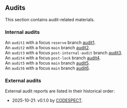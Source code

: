 ## Audits
This section contains audit-related materials.

### Internal audits
An `audit1` with a focus `reserve` branch [audit1](https://github.com/kupermind/olas-lst/blob/main/audits/audit1). <br>
An `audit2` with a focus `main` branch [audit2](https://github.com/kupermind/olas-lst/blob/main/audits/audit2). <br>
An `audit3` with a focus `post-internal-audit` branch [audit3](https://github.com/kupermind/olas-lst/blob/main/audits/audit3). <br>
An `audit4` with a focus `post-lock` branch [audit4](https://github.com/kupermind/olas-lst/blob/main/audits/audit4). <br>
An `audit5` with a focus `main` branch [audit5](https://github.com/kupermind/olas-lst/blob/main/audits/audit5). <br>
An `audit6` with a focus `main` branch [audit6](https://github.com/kupermind/olas-lst/blob/main/audits/audit6). <br>

### External audits
External audit reports are listed in their historical order:
- 2025-10-21: v0.1.0 by [CODESPECT]().
